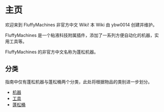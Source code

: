# 主页

欢迎来到 FluffyMachines 非官方中文 Wiki! 本 Wiki 由 ybw0014 创建并维护。

FluffyMachines 是一个粘液科技附属插件，添加了一系列方便自动化的机器，实用工具等。

FluffyMachines 的非官方中文名称为蓬松机器。

## 分类

指南中仅有蓬松机器与蓬松桶两个分类，此处将根据物品的类别进一步划分。

- [机器](/Machines)
- [工具](/Tools)
- [蓬松桶](/Barrels)
